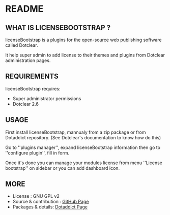 # README

## WHAT IS LICENSEBOOTSTRAP ?

licenseBootstrap is a plugins for the open-source 
web publishing software called Dotclear.

It help super admin to add license to their 
themes and plugins from Dotclear administration pages.

## REQUIREMENTS

 licenseBootstrap requires: 

  * Super administrator permissions
  * Dotclear 2.6 

## USAGE

First install licenseBootstrap, mannualy from a zip package or from 
Dotaddict repository. (See Dotclear's documentation to know how do this)

Go to ''plugins manager'', expand licenseBootstrap information then 
go to ''configure plugin'', fill in form.

Once it's done you can manage your modules license from menu 
''License bootstrap'' on sidebar or you can add dashboard icon.

## MORE

 * License : GNU GPL v2
 * Source & contribution : [GitHub Page](https://github.com/licenseBootstrap)
 * Packages & details:  [Dotaddict Page](https://plugins.dotaddict.org/dc2/details/licenseBootstrap)
